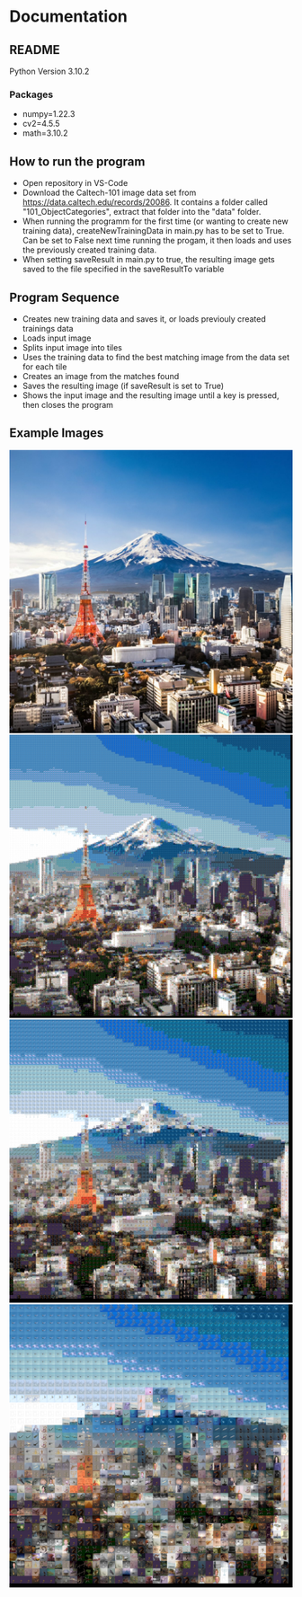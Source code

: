 # Documentation

## README
Python Version 3.10.2
### Packages
- numpy=1.22.3
- cv2=4.5.5
- math=3.10.2

## How to run the program
* Open repository in VS-Code
* Download the Caltech-101 image data set from https://data.caltech.edu/records/20086. It contains a folder called "101_ObjectCategories", extract that folder into the "data" folder.
* When running the programm for the first time (or wanting to create new training data), createNewTrainingData in main.py has to be set to True. Can be set to False next time running the progam, it then loads and uses the previously created training data.
* When setting saveResult in main.py to true, the resulting image gets saved to the file specified in the saveResultTo variable


## Program Sequence
* Creates new training data and saves it, or loads previouly created trainings data
* Loads input image
* Splits input image into tiles
* Uses the training data to find the best matching image from the data set for each tile
* Creates an image from the matches found
* Saves the resulting image (if saveResult is set to True)
* Shows the input image and the resulting image until a key is pressed, then closes the program


## Example Images
![Example 1 input](/04/images/example1.jpg "Example 1 - Input (1200 x 1200)")
![Example 1 result8](/04/images/example1result8.png "Example 1 - Result (Tile Size = 8)")
![Example 1 result 16](/04/images/example1result16.png "Example 1 - Result (Tile Size = 16)")
![Example 1 result 32](/04/images/example1result32.png "Example 1 - Result (Tile Size = 32)")